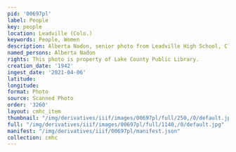 ```yaml
---
pid: '00697pl'
label: People
key: people
location: Leadville (Colo.)
keywords: People, Women
description: Alberta Nadon, senior photo from Leadville High School, Class of 1942
named_persons: Alberta Nadon
rights: This photo is property of Lake County Public Library.
creation_date: '1942'
ingest_date: '2021-04-06'
latitude: 
longitude: 
format: Photo
source: Scanned Photo
order: '3260'
layout: cmhc_item
thumbnail: "/img/derivatives/iiif/images/00697pl/full/250,/0/default.jpg"
full: "/img/derivatives/iiif/images/00697pl/full/1140,/0/default.jpg"
manifest: "/img/derivatives/iiif/00697pl/manifest.json"
collection: cmhc
---
```

